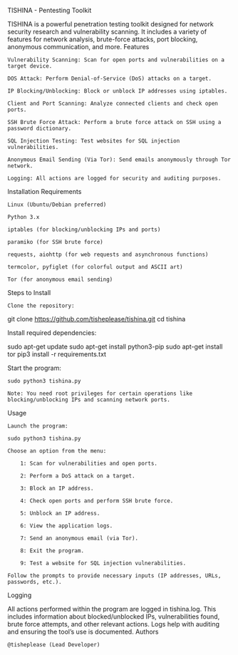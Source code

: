 TISHINA - Pentesting Toolkit

TISHINA is a powerful penetration testing toolkit designed for network security research and vulnerability scanning. It includes a variety of features for network analysis, brute-force attacks, port blocking, anonymous communication, and more.
Features

    Vulnerability Scanning: Scan for open ports and vulnerabilities on a target device.

    DOS Attack: Perform Denial-of-Service (DoS) attacks on a target.

    IP Blocking/Unblocking: Block or unblock IP addresses using iptables.

    Client and Port Scanning: Analyze connected clients and check open ports.

    SSH Brute Force Attack: Perform a brute force attack on SSH using a password dictionary.

    SQL Injection Testing: Test websites for SQL injection vulnerabilities.

    Anonymous Email Sending (Via Tor): Send emails anonymously through Tor network.

    Logging: All actions are logged for security and auditing purposes.

Installation
Requirements

    Linux (Ubuntu/Debian preferred)

    Python 3.x

    iptables (for blocking/unblocking IPs and ports)

    paramiko (for SSH brute force)

    requests, aiohttp (for web requests and asynchronous functions)

    termcolor, pyfiglet (for colorful output and ASCII art)

    Tor (for anonymous email sending)

Steps to Install

    Clone the repository:

git clone https://github.com/tisheplease/tishina.git
cd tishina

Install required dependencies:

sudo apt-get update
sudo apt-get install python3-pip
sudo apt-get install tor
pip3 install -r requirements.txt

Start the program:

    sudo python3 tishina.py

    Note: You need root privileges for certain operations like blocking/unblocking IPs and scanning network ports.

Usage

    Launch the program:

    sudo python3 tishina.py

    Choose an option from the menu:

        1: Scan for vulnerabilities and open ports.

        2: Perform a DoS attack on a target.

        3: Block an IP address.

        4: Check open ports and perform SSH brute force.

        5: Unblock an IP address.

        6: View the application logs.

        7: Send an anonymous email (via Tor).

        8: Exit the program.

        9: Test a website for SQL injection vulnerabilities.

    Follow the prompts to provide necessary inputs (IP addresses, URLs, passwords, etc.).

Logging

All actions performed within the program are logged in tishina.log. This includes information about blocked/unblocked IPs, vulnerabilities found, brute force attempts, and other relevant actions. Logs help with auditing and ensuring the tool’s use is documented.
Authors

    @tisheplease (Lead Developer)
